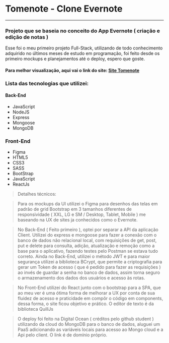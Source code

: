 
# Tomenote - Clone Evernote

------------------------------

### Projeto que se baseia no conceito do App Evernote ( criação e edição de notas )

Esse foi o meu primeiro projeto Full-Stack, utilizando de todo conhecimento adquirido no últimos meses de estudo em programação, foi feito desde os primeiro mockups e planejamentos até o deploy, espero que goste.

#### Para melhor visualização, aqui vai o link do site: [Site Tomenote](http://www.tomenote.adrielsan.social)
### Lista das tecnologias que utilizei:

#### Back-End

* JavaScript
* NodeJS
* Express
* Mongoose
* MongoDB

### Front-End

* Figma
* HTML5
* CSS3
* SASS
* BootStrap
* JavaScript
* ReactJs

> Detalhes técnicos:

> Para os mockups da UI utilizei o Figma para desenhos das telas em padrão de grid Bootstrap em 3 tamanhos diferentes de responsividade ( XXL, LG e SM / Desktop, Tablet, Mobile ) me baseando na UX de sites ja conhecidos como o Evernote.

> No Back-End ( Feito primeiro ), optei por separar a API da aplicação Client. Utilizei do express e mongoose para fazer a conexão com o banco de dados não relacional local, com requisições de get, post, put e delete para consulta, adição, atualização e remoção como a base para o aplicativo, fazendo testes pelo Postman se estava tudo correto. Ainda no Back-End, utilizei o método JWT e para maior segurança utilizei a biblioteca BCrypt, que permite a criptografia para gerar um Token de acesso ( que é pedido para fazer as requisições ) ao invés de guardar a senha no banco de dados, assim torna seguro o armazenamento dos dados dos usuários e acesso às rotas.

> No Front-End utilizei do React junto com o bootstrap para a SPA, que ao meu ver é uma ótima forma de melhorar a UX por conta de sua fluidez de acesso e praticidade em compôr o código em components, dessa forma, o site ficou objetivo e prático. O editor de texto é da biblioteca QuillJs

> O deploy foi feito na Digital Ocean ( créditos pelo github student ) utilizando da cloud do MongoDB para o banco de dados, aluguei um PaaS adicionando as variáveis locais para acesso ao Mongo cloud e a Api pelo client. O link é de domínio próprio.
